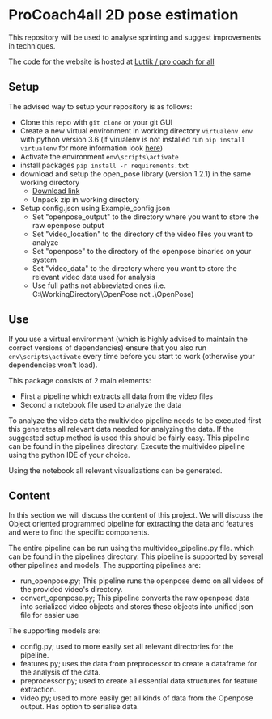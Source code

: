 # ProCoach4all 2D pose estimation
This repository will be used to analyse sprinting and suggest improvements in techniques.

The code for the website is hosted at [Luttik / pro coach for all](https://github.com/Luttik/pro_coach_for_all)

## Setup
The advised way to setup your repository is as follows:

- Clone this repo with `git clone` or your git GUI
- Create a new virtual environment in working directory `virtualenv env` with python version 3.6 (if virualenv is not installed run
`pip install virtualenv` for more information look [here](http://docs.python-guide.org/en/latest/dev/virtualenvs/#lower-level-virtualenv))
- Activate the environment `env\scripts\activate`
- install packages `pip install -r requirements.txt`
- download and setup the open_pose library (version 1.2.1) in the same working directory
   - [Download link](https://github.com/CMU-Perceptual-Computing-Lab/openpose/releases)
   - Unpack zip in working directory
- Setup config.json using Example_config.json
   - Set "openpose_output" to the directory where you want to store the raw openpose output
   - Set "video_location" to the directory of the video files you want to analyze
   - Set "openpose" to the directory of the openpose binaries on your system
   - Set "video_data" to the directory where you want to store the relevant video data used for analysis
   - Use full paths not abbreviated ones (i.e. C:\WorkingDirectory\OpenPose not .\OpenPose)
 

## Use
If you use a virtual environment (which is highly advised to maintain the correct versions of dependencies) ensure that 
you also run `env\scripts\activate` every time before you start to work (otherwise your dependencies won't load).

This package consists of 2 main elements:
- First a pipeline which extracts all data from the video files
- Second a notebook file used to analyze the data

To analyze the video data the multivideo pipeline needs to be executed first this generates all relevant data needed for 
analyzing the data. If the suggested setup method is used this should be fairly easy. This pipeline can be found in the 
pipelines directory. Execute the multivideo pipeline using the python IDE of your choice.

Using the notebook all relevant visualizations can be generated.

## Content
In this section we will discuss the content of this project. We will discuss the Object oriented programmed pipeline 
for extracting the data and features and were to find the specific components.

The entire pipeline can be run using the multivideo_pipeline.py file. which can be found in the pipelines directory. 
This pipeline is supported by several other pipelines and models. The supporting pipelines are:
- run_openpose.py; This pipeline runs the openpose demo on all videos of the provided video's directory. 
- convert_openpose.py; This pipeline converts the raw openpose data into serialized video objects and stores these
objects into unified json file for easier use

The supporting models are:
- config.py; used to more easily set all relevant directories for the pipeline.
- features.py; uses the data from preprocessor to create a dataframe for the analysis of the data.
- preprocessor.py; used to create all essential data structures for feature extraction.
- video.py; used to more easily get all kinds of data from the Openpose output. Has option to serialise data.